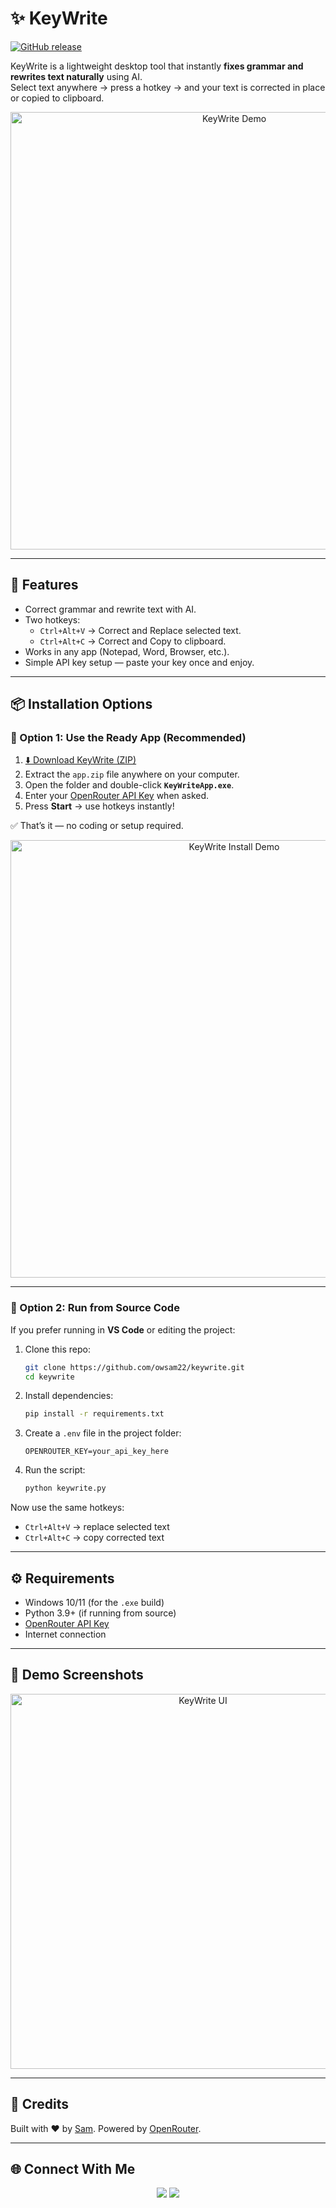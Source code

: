# ✨ KeyWrite

[![GitHub release](https://img.shields.io/github/v/release/owsam22/keywrite?color=brightgreen&label=Download&style=for-the-badge)](https://github.com/owsam22/keywrite/releases)  


KeyWrite is a lightweight desktop tool that instantly **fixes grammar and rewrites text naturally** using AI.  
Select text anywhere → press a hotkey → and your text is corrected in place or copied to clipboard.  

<p align="center">
  <img src="https://media.giphy.com/media/v1.Y2lkPTc5MGI3NjExbWd5Z21wM3U0bWF2ZXFpZThzY3VrdXU4N3dsY3RzM3liYzBxNTFjeCZlcD12MV9pbnRlcm5hbF9naWZfYnlfaWQmY3Q9Zw/demo.gif" width="700" alt="KeyWrite Demo"/>
</p>

---

## 🚀 Features
- Correct grammar and rewrite text with AI.
- Two hotkeys:
  - `Ctrl+Alt+V` → Correct and Replace selected text.  
  - `Ctrl+Alt+C` → Correct and Copy to clipboard.  
- Works in any app (Notepad, Word, Browser, etc.).
- Simple API key setup — paste your key once and enjoy.

---

## 📦 Installation Options

### 🔹 Option 1: Use the Ready App (Recommended)

1. [⬇️ Download KeyWrite (ZIP)](https://github.com/user-attachments/files/22233100/app.zip)  
2. Extract the `app.zip` file anywhere on your computer.  
3. Open the folder and double-click **`KeyWriteApp.exe`**.  
4. Enter your [OpenRouter API Key](https://openrouter.ai/keys) when asked.  
5. Press **Start** → use hotkeys instantly!  

✅ That’s it — no coding or setup required.  

<p align="center">
  <img src="https://media.giphy.com/media/v1.Y2lkPTc5MGI3NjExYTh3ZG8zaHN5M3N4dXNxN3FvZW9mcmNwYXcyd2dqNm9xeHQzaTd2ayZlcD12MV9pbnRlcm5hbF9naWZfYnlfaWQmY3Q9Zw/demo-install.gif" width="700" alt="KeyWrite Install Demo"/>
</p>

---

### 🔹 Option 2: Run from Source Code

If you prefer running in **VS Code** or editing the project:  

1. Clone this repo:
   ```bash
   git clone https://github.com/owsam22/keywrite.git
   cd keywrite


2. Install dependencies:

   ```bash
   pip install -r requirements.txt
   ```

3. Create a `.env` file in the project folder:

   ```
   OPENROUTER_KEY=your_api_key_here
   ```

4. Run the script:

   ```bash
   python keywrite.py
   ```

Now use the same hotkeys:

* `Ctrl+Alt+V` → replace selected text
* `Ctrl+Alt+C` → copy corrected text

---

## ⚙️ Requirements

* Windows 10/11 (for the `.exe` build)
* Python 3.9+ (if running from source)
* [OpenRouter API Key](https://openrouter.ai/keys)
* Internet connection

---

## 📸 Demo Screenshots

<p align="center">
  <img src="assets/ui.png" width="600" alt="KeyWrite UI"/>
</p>

---

## 🙌 Credits

Built with ❤️ by [Sam](https://github.com/owsam22).
Powered by [OpenRouter](https://openrouter.ai/).

---

## 🌐 Connect With Me

<p align="center">
  <a href="https://github.com/owsam22"><img src="https://img.shields.io/badge/GitHub-181717?style=for-the-badge&logo=github&logoColor=white"/></a>
  <a href="https://www.linkedin.com/in/samarpan22/"><img src="https://img.shields.io/badge/LinkedIn-0A66C2?style=for-the-badge&logo=linkedin&logoColor=white"/></a>
</p>



